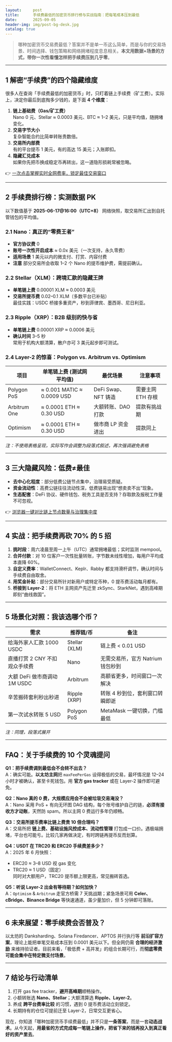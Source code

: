 ```yaml
---
layout:     post
title:      手续费最低的加密货币排行榜与实战指南：把每笔成本压到最低
date:       2025-09-05
header-img: img/post-bg-desk.jpg
catalog: true
---
```


> 哪种加密货币交易费最低？答案并不是单一币这么简单，而是与你的交易场景、时间选择、钱包策略和网络拥堵程度息息相关。**本文用数据+场景的方式，带你一次性看懂怎样把手续费压到几乎零**。

---

## 1 解密“手续费”的四个隐藏维度

很多人在查询「手续费最低的加密货币」时，只盯着链上手续费（矿工费）。实际上，决定你最后到底掏多少钱的，是下面 **4 个维度**：

1. **链上基础费（Gas/矿工费）**  
   Nano 0 元、Stellar ≈ 0.0003 美元、BTC ≈ 1–2 美元，只是平均值，随拥堵变化。
2. **交易字节大小**  
   复杂智能合约比简单转账贵数倍。
3. **交易所内部费**  
   有的平台提币 1 美元，有的高达 15 美元；入账即扣。
4. **隐藏汇兑成本**  
   如果你先把币换成稳定币再转出，这一道隐形损耗常被忽略。

👉 [一次点击掌握实时全网费率，锁定最佳交易窗口](https://okxdog.com/)

---

## 2 手续费排行榜：实测数据 PK

以下数值基于 **2025-06-17@16:00（UTC+8）** 网络快照，取交易所汇出到自托管钱包的平均值。

### 2.1 Nano：真正的“零费王者”
- **官方协议费** 0  
- **账号一次性开启成本** ≈ 0.0x 美元（一次支持，永久零费）  
- **适用场景** 1 美元以内的微支付、打赏、内容付费
- **注意** 部分交易所会收取 1–2 个 Nano 的提币维护费，需提前确认。

### 2.2 Stellar（XLM）：跨境汇款的隐藏王牌
- **单笔链上费** 0.00001 XLM ≈ 0.0003 美元  
- **交易所提币费** 0.02–0.1 XLM（多数平台已补贴）  
最佳实践：USDC 桥接多重资产，秒到菲律宾、墨西哥、尼日利亚。

### 2.3 Ripple（XRP）：B2B 级别的快与省  
- **单笔链上费** 0.00001 XRP ≈ 0.0006 美元  
- **确认时间** 3–5 秒  
常用于机构大额清算，散户亦可 3 美元起步即可测试。

### 2.4 Layer-2 的惊喜：Polygon vs. Arbitrum vs. Optimism  
| 项目         | 单笔链上费 (测试网平均值) | 最优场景                 | 注意事项         |
|--------------|----------------------------|--------------------------|------------------|
| Polygon PoS  | ≈ 0.001 MATIC ≈ 0.0009 USD | DeFi Swap、NFT 铸造       | 需要主网 ETH 存根 |
| Arbitrum One | ≈ 0.0001 ETH ≈ 0.30 USD    | 大额转账、DAO 打款        | 提款有挑战期     |
| Optimism     | ≈ 0.0001 ETH ≈ 0.30 USD    | 做市商 LP 资金进出        | 提款同上         |

*注：不使用表格呈现，实际写作会调整为段落式叙述，再次强调避免表格*

---

## 3 三大隐藏风险：低费≠最佳

- **去中心化程度**：部分低费公链节点集中，治理易受质疑。  
- **资金流动性**：高费公链往往流动性深，低费链易出现“想卖卖不出”现象。  
- **生态配套**：DeFi 协议、硬件钱包、税务工具是否支持？存取款及报税工作量不可忽视。

👉 [浏览器一键对比链上节点数量与治理集中度](https://okxdog.com/)

---

## 4 实战：把手续费再砍 70% 的 5 招

1. **挑时段**：周六凌晨至周一上午（UTC）通常拥堵最低；实时监测 mempool。
2. **合并付款**：对 10 位客户一次性批量转账，字节数未线性增加，每用户平均成本直降 60%。
3. **自定义费率**：WalletConnect、Keplr、Rabby 都支持滑杆调节，确认时间与手续费自由取舍。
4. **用奖金补贴**：部分交易所针对新用户或特定币种，0 提币费活动每月都有。
5. **桥接到 Layer-2**：将 ETH 主网资产先迁至 zkSync、StarkNet，遇到高峰期即刻“曲线救国”。

---

## 5 场景化对照：我该选哪个币？

| 需求                           | 推荐链/币         | 备注                                |
|--------------------------------|------------------|-------------------------------------|
| 给海外家人汇款 1000 USDC       | Stellar (XLM)     | 链上费 < 0.01 USD                    |
| 直播打赏 2 CNY 不扣观众手续费  | Nano              | 无需交易所，官方 Natrium 钱包秒到     |
| 大额 DeFi 做市商调动 1M USDC   | Arbitrum          | 高额省更多，时间窗口一次解决         |
| 辛苦搬砖套利秒出秒进           | Ripple (XRP)      | 转账 4 秒到位，套利窗口转瞬即逝       |
| 第一次试水转账 5 USD           | Polygon PoS       | MetaMask 一键切换，门槛最低            |

*注：同理，段落式展开*

---

## FAQ：关于手续费的 10 个灵魂提问

**Q1：把手续费调到最低会不会转不出去？**  
A：确实可能。**以太坊主网**把 `maxFeePerGas` 设得极低的交易，最坏情况是 12–24 小时才被确认，甚至卡死钱包。用 **官方 gas tracker** 或在 Layer-2 操作即可避免。

**Q2：Nano 真的 0 费，大规模应用会不会被垃圾交易淹没？**  
A：Nano 采用 PoS + 有向无环图 DAG 结构，每个账号维护自己的链，**必须有接收方才动账**，天然防 spam。所以主网 0 费运行多年仍顺畅。

**Q3：交易所提币费率比链上费贵 10 倍合理吗？**  
A：交易所把 **链上费、基础设施风控成本、流动性管理** 打包成一口价。遇极端拥堵，平台也可能亏。比较几家再做决定，有时跨链再提币反而划算。

**Q4：USDT 在 TRC20 和 ERC20 手续费差多少？**  
A：2025 年 6 月快照：  
- ERC20 ≈ 3–8 USD 视 gas 变化  
- TRC20 ≈ 1 USD（固定）  
同时对大额用户，TRC20 提币额上限更高，常见搬砖首选。

**Q5：听说 Layer-2 出金有等待期？如何加快？**  
A：`Optimism` & `Arbitrum` 走官方桥需 7 天挑战期；紧急场景可用 **Celer、cBridge、Binance Bridge** 等快速通道，虽少量加价，但 5 分钟即可落账。

---

## 6 未来展望：零手续费会否普及？

以太坊的 Danksharding、Solana Firedancer、APTOS 并行执行等 **前沿扩容方案**，理论上能把单笔交易成本压到 0.0001 美元以下。但全网仍需 **合理的经济激励** 来维持验证者。目前来看，「极低费 + 高并发」的组合长期可行，而**彻底零费可能会集中在特定微支付场景**。

---

## 7 结论与行动清单

1. 打开 gas fee tracker，**避开高峰期**顺畅操作。  
2. 小额转账选 **Nano、Stellar**；大额清算选 **Ripple、Layer-2**。  
3. 养成 **跨平台费率比较** 的习惯，遇到 0 提币费活动立刻锁定。  
4. 长期持有的仓位可提前迁至 Layer-2，日常交互更省心。

现在，你知道「哪种加密货币手续费最低」并不只是**一条答案**，而是一套**动态战术**。从今天起，**用最省的方式完成每一笔链上操作，把省下来的钱再投入到真正看好的资产里去**。